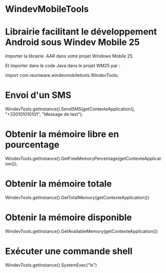 # WindevMobileTools
# Librairie facilitant le développement Android sous Windev Mobile 25 #

Importer la librairie .AAR dans votre projet Windows Mobile 25.

Et importer dans le code Java dans le projet WM25 par :

import com.reuniware.windevmobiletools.WindevTools;

# Envoi d'un SMS #

WindevTools.getInstance().SendSMS(getContexteApplication(), "+330101010101", "Message de test");

# Obtenir la mémoire libre en pourcentage #

WindevTools.getInstance().GetFreeMemoryPercentage(getContexteApplication());

# Obtenir la mémoire totale #

WindevTools.getInstance().GetTotalMemory(getContexteApplication())

# Obtenir la mémoire disponible #

WindevTools.getInstance().GetAvailableMemory(getContexteApplication())

# Exécuter une commande shell #

WindevTools.getInstance().SystemExec("ls")

